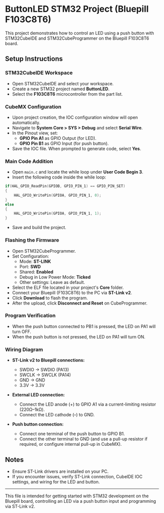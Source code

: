 # ButtonLED STM32 Project (Bluepill F103C8T6)

This project demonstrates how to control an LED using a push button with STM32CubeIDE and STM32CubeProgrammer on the Bluepill F103C8T6 board.

## Setup Instructions

### STM32CubeIDE Workspace

- Open STM32CubeIDE and select your workspace.
- Create a new STM32 project named **ButtonLED**.
- Select the **F103C8T6** microcontroller from the part list.

### CubeMX Configuration

- Upon project creation, the IOC configuration window will open automatically.
- Navigate to **System Core > SYS > Debug** and select **Serial Wire**.
- In the Pinout view, set:
  - **GPIO Pin A1** as GPIO Output (for LED).
  - **GPIO Pin B1** as GPIO Input (for push button).
- Save the IOC file. When prompted to generate code, select **Yes**.

### Main Code Addition

- Open `main.c` and locate the while loop under **User Code Begin 3**.
- Insert the following code inside the while loop:

```c
if(HAL_GPIO_ReadPin(GPIOB, GPIO_PIN_1) == GPIO_PIN_SET)
{
    HAL_GPIO_WritePin(GPIOA, GPIO_PIN_1, 0);
}
else
{
    HAL_GPIO_WritePin(GPIOA, GPIO_PIN_1, 1);
}
```

- Save and build the project.

### Flashing the Firmware

- Open STM32CubeProgrammer.
- Set Configuration:
  - Mode: **ST-LINK**
  - Port: **SWD**
  - Shared: **Enabled**
  - Debug in Low Power Mode: **Ticked**
  - Other settings: Leave as default.
- Select the ELF file located in your project's **Core** folder.
- Connect your Bluepill (F103C8T6) to the PC via **ST-Link v2**.
- Click **Download** to flash the program.
- After the upload, click **Disconnect and Reset** on CubeProgrammer.

### Program Verification

- When the push button connected to PB1 is pressed, the LED on PA1 will turn OFF.
- When the push button is not pressed, the LED on PA1 will turn ON.

### Wiring Diagram

- **ST-Link v2 to Bluepill connections:**
  - SWDIO → SWDIO (PA13)
  - SWCLK → SWCLK (PA14)
  - GND → GND
  - 3.3V → 3.3V

- **External LED connection:**
  - Connect the LED anode (+) to GPIO A1 via a current-limiting resistor (220Ω–1kΩ).
  - Connect the LED cathode (–) to GND.

- **Push button connection:**
  - Connect one terminal of the push button to GPIO B1.
  - Connect the other terminal to GND (and use a pull-up resistor if required, or configure internal pull-up in CubeMX).

## Notes

- Ensure ST-Link drivers are installed on your PC.
- If you encounter issues, verify ST-Link connection, CubeIDE IOC settings, and wiring for the LED and button.

***

This file is intended for getting started with STM32 development on the Bluepill board, controlling an LED via a push button input and programming via ST-Link v2.